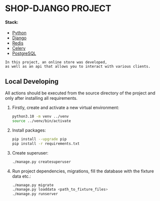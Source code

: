 # SHOP-DJANGO PROJECT


#### Stack:

- [Python](https://www.python.org/downloads/)
- [Django](https://docs.djangoproject.com/en/4.1/)
- [Redis](https://redis.io/)
- [Celery](https://docs.celeryq.dev/en/stable/)
- [PostgreSQL](https://www.postgresql.org/)

```
In this project, an online store was developed, 
as well as an api that allows you to interact with various clients.
```
## Local Developing

All actions should be executed from the source directory of the project and only after installing all requirements.

1. Firstly, create and activate a new virtual environment:
   ```bash
   python3.10 -m venv ../venv
   source ../venv/bin/activate
   ```
   
2. Install packages:
   ```bash
   pip install --upgrade pip
   pip install -r requirements.txt
   ```
   
3. Create superuser:
   ```bash
   ./manage.py createsuperuser
   ```

4. Run project dependencies, migrations, fill the database with the fixture data etc.:
   ```bash
   ./manage.py migrate
   ./manage.py loaddata <path_to_fixture_files>
   ./manage.py runserver 
   ```

   

